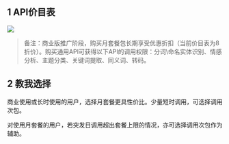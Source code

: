 ## 1 API价目表
![](http://imgcache.tce.fsphere.cn/static/qzonestyle.gtimg.cn/qzone/vas/opensns/res/img/goumaizhidao-1.png)

>备注：商业版推广阶段，购买月套餐包长期享受优惠折扣（当前价目表为8折价）。购买通用API可获得以下API的调用权限：分词\命名实体识别、情感分析、主题分类、关键词提取、同义词、转码。

## 2 教我选择

商业使用或长时使用的用户，选择月套餐更具性价比。少量短时调用，可选择调用次包。

对使用月套餐的用户，若突发日调用超出套餐上限的情况，亦可选择调用次包作为辅助。